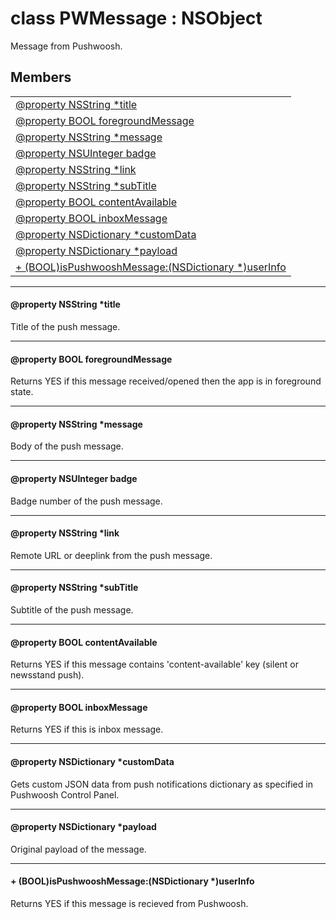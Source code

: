 
# <a name="heading"></a>class PWMessage : NSObject  
Message from Pushwoosh. 
## Members  

<table>
	<tr>
		<td><a href="#1ab5c82fb11a261cc567417627d38c5975">@property NSString *title</a></td>
	</tr>
	<tr>
		<td><a href="#1aad03d7da48cd4f84c28d2b3f1524351c">@property BOOL foregroundMessage</a></td>
	</tr>
	<tr>
		<td><a href="#1ab1fd3f3f97365a25eb2926d49da198ee">@property NSString *message</a></td>
	</tr>
	<tr>
		<td><a href="#1ab365d5ab62ebc13c91f231f3c2c9a570">@property NSUInteger badge</a></td>
	</tr>
	<tr>
		<td><a href="#1ae0e889873dcc1961787928f64da95a69">@property NSString *link</a></td>
	</tr>
	<tr>
		<td><a href="#1a5dcb2cd749bcbe79c941ddb327465517">@property NSString *subTitle</a></td>
	</tr>
	<tr>
		<td><a href="#1ae676998a2448d3e00e13f3ce3e3ff7bb">@property BOOL contentAvailable</a></td>
	</tr>
	<tr>
		<td><a href="#1afb8a25a51b17fdb4d6d0406ea93cb3a1">@property BOOL inboxMessage</a></td>
	</tr>
	<tr>
		<td><a href="#1a34fc0dffbfd64bc53e1eed03327ca052">@property NSDictionary *customData</a></td>
	</tr>
	<tr>
		<td><a href="#1a8fc910e8a8d8869955f620ac6a8521b3">@property NSDictionary *payload</a></td>
	</tr>
	<tr>
		<td><a href="#1af0d03793d4a4db71b60408c2ded7020d">+ (BOOL)isPushwooshMessage:(NSDictionary *)userInfo</a></td>
	</tr>
</table>


----------  
  

#### <a name="1ab5c82fb11a261cc567417627d38c5975"></a>@property NSString \*title  
Title of the push message. 

----------  
  

#### <a name="1aad03d7da48cd4f84c28d2b3f1524351c"></a>@property BOOL foregroundMessage  
Returns YES if this message received/opened then the app is in foreground state. 

----------  
  

#### <a name="1ab1fd3f3f97365a25eb2926d49da198ee"></a>@property NSString \*message  
Body of the push message. 

----------  
  

#### <a name="1ab365d5ab62ebc13c91f231f3c2c9a570"></a>@property NSUInteger badge  
Badge number of the push message. 

----------  
  

#### <a name="1ae0e889873dcc1961787928f64da95a69"></a>@property NSString \*link  
Remote URL or deeplink from the push message. 

----------  
  

#### <a name="1a5dcb2cd749bcbe79c941ddb327465517"></a>@property NSString \*subTitle  
Subtitle of the push message. 

----------  
  

#### <a name="1ae676998a2448d3e00e13f3ce3e3ff7bb"></a>@property BOOL contentAvailable  
Returns YES if this message contains 'content-available' key (silent or newsstand push). 

----------  
  

#### <a name="1afb8a25a51b17fdb4d6d0406ea93cb3a1"></a>@property BOOL inboxMessage  
Returns YES if this is inbox message. 

----------  
  

#### <a name="1a34fc0dffbfd64bc53e1eed03327ca052"></a>@property NSDictionary \*customData  
Gets custom JSON data from push notifications dictionary as specified in Pushwoosh Control Panel. 

----------  
  

#### <a name="1a8fc910e8a8d8869955f620ac6a8521b3"></a>@property NSDictionary \*payload  
Original payload of the message. 

----------  
  

#### <a name="1af0d03793d4a4db71b60408c2ded7020d"></a>+ (BOOL)isPushwooshMessage:(NSDictionary \*)userInfo  
Returns YES if this message is recieved from Pushwoosh. 